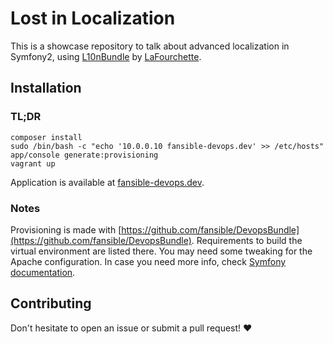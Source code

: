# Lost in Localization

This is a showcase repository to talk about advanced localization in Symfony2, using [L10nBundle](https://github.com/lafourchette/L10nBundle) by [LaFourchette](http://www.lafourchette.com/).

## Installation

### TL;DR

    composer install
    sudo /bin/bash -c "echo '10.0.0.10 fansible-devops.dev' >> /etc/hosts"
    app/console generate:provisioning
    vagrant up

Application is available at [fansible-devops.dev](fansible-devops.dev).

### Notes

Provisioning is made with [https://github.com/fansible/DevopsBundle](https://github.com/fansible/DevopsBundle).
Requirements to build the virtual environment are listed there.
You may need some tweaking for the Apache configuration.
In case you need more info, check [Symfony documentation](http://symfony.com/doc/current/cookbook/configuration/web_server_configuration.html).

## Contributing

Don't hesitate to open an issue or submit a pull request! ♥
